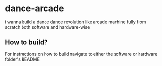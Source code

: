 # dance-arcade

i wanna build a dance dance revolution like arcade machine fully from scratch both software and hardware-wise

## How to build?

For instructions on how to build navigate to either the software or hardware folder's README
